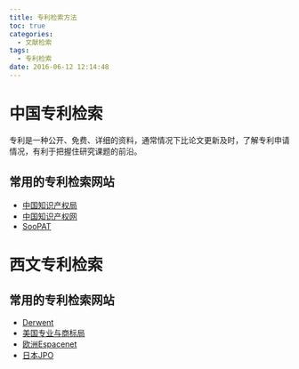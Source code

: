 ```yaml
---
title: 专利检索方法
toc: true
categories:
  - 文献检索
tags:
  - 专利检索
date: 2016-06-12 12:14:48
---
```

# 中国专利检索
专利是一种公开、免费、详细的资料，通常情况下比论文更新及时，了解专利申请情况，有利于把握住研究课题的前沿。
<!-- more -->
## 常用的专利检索网站
- [中国知识产权局](http://www.sipo.gov.cn)
- [中国知识产权网](http://www.cnipr.com.cn)
- [SooPAT](http://www2.soopat.com/Home/IIndex)

# 西文专利检索

## 常用的专利检索网站
- [Derwent](http://apps.webofknowledge.com/)
- [美国专业与商标局](http://patft.uspto.gov)
- [欧洲Espacenet](http://worldwide.espacenet.com/quickSearch?locale=en_EP)
- [日本JPO](http://www.jpo.go.jp)
